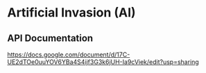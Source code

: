 # Artificial Invasion (AI)

## API Documentation
https://docs.google.com/document/d/17C-UE2dTOe0uuYOV6YBa4S4ijf3G3k6jUH-Ia9cViek/edit?usp=sharing